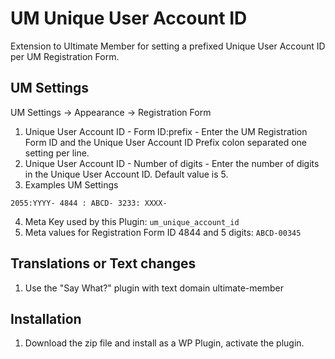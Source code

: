 # UM Unique User Account ID
Extension to Ultimate Member for setting a prefixed Unique User Account ID per UM Registration Form.

## UM Settings
UM Settings -> Appearance -> Registration Form
1. Unique User Account ID - Form ID:prefix - Enter the UM Registration Form ID and the Unique User Account ID Prefix colon separated one setting per line.
2. Unique User Account ID - Number of digits - Enter the number of digits in the Unique User Account ID. Default value is 5.
3. Examples UM Settings
   
<code>2055:YYYY-
4844 : ABCD-
3233: XXXX-</code>

4. Meta Key used by this Plugin: <code>um_unique_account_id</code>
5. Meta values for Registration Form ID 4844 and 5 digits: <code>ABCD-00345</code>

## Translations or Text changes
1. Use the "Say What?" plugin with text domain ultimate-member

## Installation
1. Download the zip file and install as a WP Plugin, activate the plugin.
